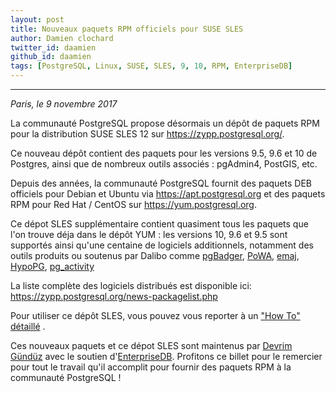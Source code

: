 ```yaml
---
layout: post
title: Nouveaux paquets RPM officiels pour SUSE SLES
author: Damien clochard
twitter_id: daamien
github_id: daamien
tags: [PostgreSQL, Linux, SUSE, SLES, 9, 10, RPM, EnterpriseDB]
---
```


---
*Paris, le 9 novembre 2017*


La communauté PostgreSQL propose désormais un dépôt de paquets RPM pour la
distribution SUSE SLES 12 sur <https://zypp.postgresql.org/>.

Ce nouveau dépôt contient des paquets pour les versions 9.5, 9.6 et 10 de
Postgres, ainsi que de nombreux outils associés : pgAdmin4, PostGIS, etc.

<!--MORE-->

Depuis des années, la communauté PostgreSQL fournit des paquets DEB officiels 
pour Debian et Ubuntu via <https://apt.postgresql.org> et des paquets RPM 
pour Red Hat / CentOS sur <https://yum.postgresql.org>.

Ce dépot SLES supplémentaire contient quasiment tous les paquets que l'on trouve
déja dans le dépôt YUM : les versions 10, 9.6 et 9.5 sont supportés ainsi qu'une 
centaine de logiciels additionnels, notamment des outils produits ou soutenus
par Dalibo comme [pgBadger](http://dalibo.github.io/pgbadger/), 
[PoWA](http://dalibo.github.io/powa/), 
[emaj](https://github.com/beaud76/emaj), 
[HypoPG](http://dalibo.github.io/hypopg/), 
[pg_activity](https://github.com/julmon/pg_activity)

La liste complète des logiciels distribués est disponible ici:
<https://zypp.postgresql.org/news-packagelist.php>

Pour utiliser ce dépôt SLES, vous pouvez vous reporter à un 
["How To" détaillé](https://zypp.postgresql.org/howtozypp.php) .

Ces nouveaux paquets et ce dépot SLES sont maintenus par 
[Devrim Gündüz](https://twitter.com/devrimgunduz) avec le soutien 
d'[EnterpriseDB](https://www.enterprisedb.com/). Profitons ce billet pour le
remercier pour tout le travail qu'il accomplit pour fournir des paquets RPM à la
communauté PostgreSQL !
